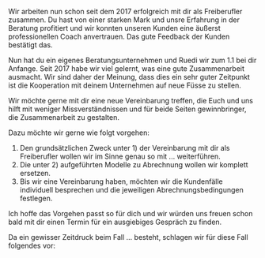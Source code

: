 Wir arbeiten nun schon seit dem 2017 erfolgreich mit dir als Freiberufler zusammen. Du hast von einer starken Mark und unsre Erfahrung in der Beratung profitiert und wir konnten unseren Kunden eine äußerst professionellen Coach anvertrauen. Das gute Feedback der Kunden bestätigt das. 

Nun hat du ein eigenes Beratungsunternehmen und Ruedi wir zum 1.1 bei dir Anfange. Seit 2017 habe wir viel gelernt, was eine gute Zusammenarbeit ausmacht. Wir sind daher der Meinung, dass dies ein sehr guter Zeitpunkt ist die Kooperation mit deinem Unternehmen auf neue Füsse zu stellen.

Wir möchte gerne mit dir eine neue Vereinbarung treffen, die Euch und uns hilft mit weniger Missverständnissen und für beide Seiten gewinnbringer, die Zusammenarbeit zu gestalten.

Dazu möchte wir gerne wie folgt vorgehen:

1. Den grundsätzlichen Zweck unter 1) der Vereinbarung mit dir als Freiberufler wollen wir im Sinne genau so mit ... weiterführen.
2. Die unter 2) aufgeführten Modelle zu Abrechnung wollen wir komplett ersetzen.
3. Bis wir eine Vereinbarung haben, möchten wir die Kundenfälle individuell besprechen und die jeweiligen Abrechnungsbedingungen festlegen.

Ich hoffe das Vorgehen passt so für dich und wir würden uns freuen schon bald mit dir einen Termin für ein ausgiebiges Gespräch zu finden.

Da ein gewisser Zeitdruck beim Fall ... besteht, schlagen wir für diese Fall folgendes vor: